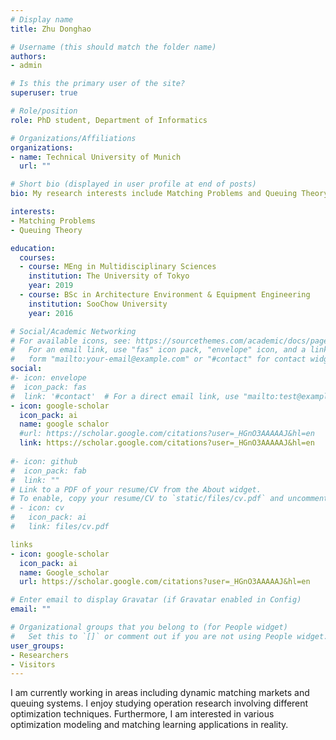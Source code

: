 ```yaml
---
# Display name
title: Zhu Donghao

# Username (this should match the folder name)
authors:
- admin

# Is this the primary user of the site?
superuser: true

# Role/position
role: PhD student, Department of Informatics

# Organizations/Affiliations
organizations:
- name: Technical University of Munich
  url: ""

# Short bio (displayed in user profile at end of posts)
bio: My research interests include Matching Problems and Queuing Theory

interests:
- Matching Problems
- Queuing Theory

education:
  courses:
  - course: MEng in Multidisciplinary Sciences
    institution: The University of Tokyo
    year: 2019
  - course: BSc in Architecture Environment & Equipment Engineering
    institution: SooChow University
    year: 2016

# Social/Academic Networking
# For available icons, see: https://sourcethemes.com/academic/docs/page-builder/#icons
#   For an email link, use "fas" icon pack, "envelope" icon, and a link in the
#   form "mailto:your-email@example.com" or "#contact" for contact widget.
social:
#- icon: envelope
#  icon_pack: fas
#  link: '#contact'  # For a direct email link, use "mailto:test@example.org".
- icon: google-scholar
  icon_pack: ai
  name: google schalor
  #url: https://scholar.google.com/citations?user=_HGnO3AAAAAJ&hl=en
  link: https://scholar.google.com/citations?user=_HGnO3AAAAAJ&hl=en
  
#- icon: github
#  icon_pack: fab
#  link: ""
# Link to a PDF of your resume/CV from the About widget.
# To enable, copy your resume/CV to `static/files/cv.pdf` and uncomment the lines below.
# - icon: cv
#   icon_pack: ai
#   link: files/cv.pdf

links
- icon: google-scholar
  icon_pack: ai
  name: Google_scholar
  url: https://scholar.google.com/citations?user=_HGnO3AAAAAJ&hl=en

# Enter email to display Gravatar (if Gravatar enabled in Config)
email: ""

# Organizational groups that you belong to (for People widget)
#   Set this to `[]` or comment out if you are not using People widget.
user_groups:
- Researchers
- Visitors
---
```


I am currently working in areas including dynamic matching markets and queuing systems. I enjoy studying operation research involving different optimization techniques. Furthermore, I am interested in various optimization modeling and matching learning applications in reality. 
